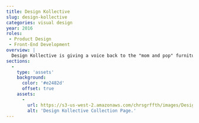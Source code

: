 ```yaml
---
title: Design Kollective
slug: design-kollective
categories: visual design
year: 2016
roles:
 - Product Design
 - Front-End Development
overview: |
  Design Kollective is giving a voice back to the "mom and pop" furniture boutiques who have seen a decline in traffic through their stores as more convenient – but less unique – options have dominated the market online. On Design Kollective, boutiques create storefronts where their products are discoverable not just by local customers but eager customers around the country.
sections:
  -
    type: 'assets'
    background:
      color: '#e2482d'
      offset: true
    assets:
      -
        url: https://s3-us-west-2.amazonaws.com/chrsgrffth/images/DesignKollective-Consumer-SaleCollection.jpg
        alt: 'Design Kollective Collection Page.'
---
```

